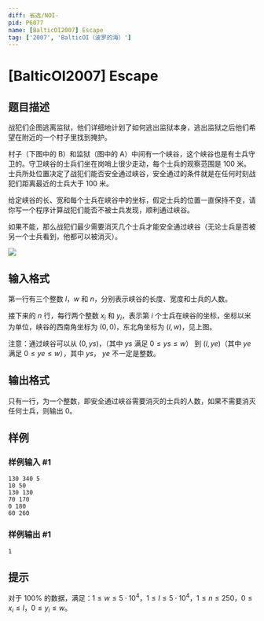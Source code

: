 ```yaml
---
diff: 省选/NOI-
pid: P6077
name: [BalticOI2007] Escape
tag: ['2007', 'BalticOI（波罗的海）']
---
```

# [BalticOI2007] Escape
## 题目描述

战犯们企图逃离监狱，他们详细地计划了如何逃出监狱本身，逃出监狱之后他们希望在附近的一个村子里找到掩护。

村子（下图中的 B）和监狱（图中的 A）中间有一个峡谷，这个峡谷也是有士兵守卫的。守卫峡谷的士兵们坐在岗哨上很少走动，每个士兵的观察范围是 $100$ 米。士兵所处位置决定了战犯们能否安全通过峡谷，安全通过的条件就是在任何时刻战犯们距离最近的士兵大于 $100$ 米。

给定峡谷的长、宽和每个士兵在峡谷中的坐标，假定士兵的位置一直保持不变，请你写一个程序计算战犯们能否不被士兵发现，顺利通过峡谷。

如果不能，那么战犯们最少需要消灭几个士兵才能安全通过峡谷（无论士兵是否被另一个士兵看到，他都可以被消灭）。 

![](https://cdn.luogu.com.cn/upload/image_hosting/59rrua2p.png)
## 输入格式

第一行有三个整数 $l$，$w$ 和 $n$，分别表示峡谷的长度、宽度和士兵的人数。

接下来的 $n$ 行，每行两个整数 $x_i$ 和 $y_i$，表示第 $i$ 个士兵在峡谷的坐标，坐标以米为单位，峡谷的西南角坐标为 $(0, 0)$，东北角坐标为 $(l, w)$，见上图。

注意：通过峡谷可以从 $(0, ys)$，（其中 $ys$ 满足 $0\leq ys \leq w$） 到 $(l, ye)$（其中 $ye$ 满足 $0 \leq ye \leq w$），其中 $ys$， $ye$ 不一定是整数。
## 输出格式

只有一行，为一个整数，即安全通过峡谷需要消灭的士兵的人数，如果不需要消灭任何士兵，则输出 $0$。
## 样例

### 样例输入 #1
```
130 340 5
10 50
130 130
70 170
0 180
60 260
```
### 样例输出 #1
```
1
```
## 提示

对于 $100\%$ 的数据，满足：$1 \leq w \leq 5\cdot 10^4$，$1\leq l \leq 5\cdot 10^4$，$1\leq n \leq 250$，$0 \leq x_i \leq l$，$0 \leq y_i \leq w$。

